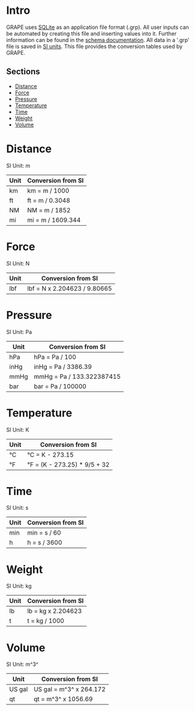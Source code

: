 ﻿# Intro

GRAPE uses [SQLite](https://www.sqlite.org/) as an application file format (.grp). All user inputs can be automated by creating this file and inserting values into it. Further information can be found in the [schema documentation](/docs/Schema.md). All data in a '.grp' file is saved in [SI units](https://en.wikipedia.org/wiki/International_System_of_Units). This file provides the conversion tables used by GRAPE.

## Sections

- [Distance](#Distance)
- [Force](#Distance)
- [Pressure](#Pressure)
- [Temperature](#Temperature)
- [Time](#Time)
- [Weight](#Weight)
- [Volume](#Volume)

# Distance
SI Unit: m

| Unit | Conversion from SI |
| ---- | ------------------ |
| km   | km = m / 1000      |
| ft   | ft = m / 0.3048    |
| NM   | NM = m / 1852      |          
| mi   | mi = m / 1609.344  |     

# Force
SI Unit: N

| Unit | Conversion from SI           |
| ---- | ---------------------------- |
| lbf  | lbf = N x 2.204623 / 9.80665 |

# Pressure
SI Unit: Pa

| Unit | Conversion from SI        |
| ---- | ------------------------- |
| hPa  | hPa = Pa / 100            |
| inHg | inHg = Pa / 3386.39       |
| mmHg | mmHg = Pa / 133.322387415 |          
| bar  | bar = Pa / 100000         |

# Temperature
SI Unit: K

| Unit | Conversion from SI           |
| ---- | ---------------------------- |
| °C   | °C = K - 273.15              |
| °F   | °F = (K - 273.25) * 9/5 + 32 |

# Time
SI Unit: s

| Unit | Conversion from SI |
| ---- | ------------------ |
| min  | min = s / 60       |
| h    | h = s / 3600       |

# Weight
SI Unit: kg

| Unit | Conversion from SI |
| ---- | ------------------ |
| lb   | lb = kg x 2.204623 |
| t    | t = kg / 1000      |

# Volume
SI Unit: m^3^

| Unit   | Conversion from SI      |
| ------ | ----------------------- |
| US gal | US gal = m^3^ x 264.172 |
| qt     | qt = m^3^ x 1056.69     |